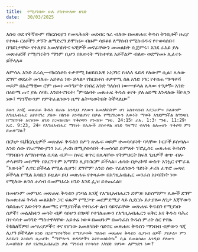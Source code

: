 ```yaml
---
title:  የሚያነበው ሁሉ ያስተውለው ዘንድ
date:   30/03/2025
---
```


እስቲ ወደ የትኛውም የክርስቲያን የመጻሕፍት መደብር ጎራ ብለው በመጽሐፍ ቅዱስ ትንቢቶች ዙሪያ የተጻፉ ርዕሶችን ቃኘት ለማድረግ ይሞክሩ። ብዙም ሳይቆዩ ለማሰብ የሚከብዱና የተወሳሰቡ፣ በዓይነታቸው የተለያዩ አመለካከትና ፍቺዎች መኖራቸውን መመልከት ሲጀምሩ፣ እንደ ራእይ ያሉ መጽሐፎች የሚናገሩትን ማንም ቢሆን በእውነት ማስተዋል አይችልም ብለው ወደማመኑ ሊፈተኑ ይችላሉ።

ለምሳሌ አንድ ደራሲ—የክርስቶስ ተቃዋሚ ከዘይቤአዊ አነጋገር የዘለለ ፋይዳ የለውም ሲል፣ ሌላው ደግሞ ወደፊት መገለጡ አይቀሬ ነው ይላል። የክርስቶስ ተቃዋሚ ስለ አንድ ነገር የተሰጠ ማጣቀሻ ወይም በአረማዊው ሮም ዘመነ መንግሥት የነበረ አንድ ግለሰብ ነው—ይላል ሌላው ተንታኝ። አንድ በዕድሜ ጠና ያሉ ሰባኪ እንደተናገሩት፡ “ምናልባት መጽሐፍ ቅዱስ ቆየት ያለ ዕድሜ እንዳለው ቫዮሊን ነው፤ ማንኛውንም የምትፈልገውን ዜማ ልትጫወትበት ትችላለህ።”

`ይሁን እንጂ መጽሐፍ ቅዱስ በራሱ እንዲህ ያለውን አመለካከትም ሆነ አስተሳሰብ አያጋራም። ይልቁንም እግዚአብሔር እየተናገረ ያለው በከንቱ እንዳልሆነና በቃሉ የሚናገረውን እውነት ማወቅ እንደምንችል ከግንዛቤ በማስገባት እናነበው ዘንድ ይጋብዘናል። ጥቅሶቹን ያንብቡ፡ ማቴ. 24:15፣ ራእ. 1:3፣ ማቴ. 11:29፣ ኤር. 9:23, 24። የእግዚአብሔር ማንነት በሌሎች ይስተዋል ዘንድ ዓላማና ፍላጎቱ ስለመሆኑ ጥቅሶቹ ምን ይጠቁማሉ?`


በርካታ ዩኒቨርሲቲዎች መጽሐፍ ቅዱስን በሥነ ጽሑፍ ወይም ተመሳሳይነት ባላቸው ኮርሶች ይሰጣሉ። አንድ ሰው የአረማውያንን አፈ ታሪክ በሚያወሳበት ተመሳሳይ ድምጸት ፕሮፌሰሩ መጽሐፍ ቅዱስን ማንበቡን ለማስተዋል ሲባል ብቻ— ስፍር ቁጥር በሌላቸው የትምህርት ክፍለ ጊዜዎች ቁጭ ብሎ ቃላቶቹን መስማት በእርግጥም አማኙን ሊያስገርም ይችላል። ሐሳቡ በታሪኮቹ ውስጥ አንኳር የሞራል “እውነት” ሊኖር ይችላል የሚል ሲሆን፣ ደግሞም አንድ ሰው የፈለገውን ዓይነት ታሪክ ፈጥሮ መጻፍ ይችላል የሚል እሳቤን ይዟል። ይህ መጽሐፍ የተጻፈው በእግዚአብሔር መንፈስ አነሳሽነት ነው የሚለው ጽንሰ ሐሳብ በመምህራኑ ዘንድ እንደ ፌዝ ይቆጠራል።

በመሆኑም መምህሩ መጽሐፍ ቅዱስን ያነባል እንጂ የእግዚአብሔርን ድምጽ አይሰማም። ሌሎች ደግሞ ከመጽሐፍ ቅዱስ መልእክት ጋር ፍጹም የሚጋጭ መደምደሚያ ላይ ሲደርሱ ይታያሉ። ለጌታ እጃቸውን ሳይሰጡና እውነትን ለመማር የሚያስችል የተከፈተ ልብ ሳይኖራቸው መጽሐፍ ቅዱስን የሚያነቡ ሰዎች፣ መልእክቱን መሳት ብቻ ሳይሆን በገጾቹ የተገለጠውን የእግዚአብሔርን ፍቅር እና ቅዱስ ባሕሪ በተሳሳተ መንገድ ማስተዋላቸው አይቀሬ ነው። በመሆኑም በመንፈስ ቅዱስ ምሪት ስር የዋሉ ትክክለኛዎቹ መሣሪያዎችና ቀና የሆነው አመለካከት ሳይኖር መጽሐፍ ቅዱስን ማንበብ ብቻውን ጎጂ ሊሆን ይችላል። `አንድ በኃይማኖተኝነቱ የማይታወቅ ግለሰብ መጽሐፍ ቅዱስን ሲያነብ ሰዎች ያዩታል። ምን እያደረገ እንደሆነ ሲጠየቅ፡ “ማምለጫ ቀዳዳዎችን እየተመለከትኩ” ሲል ይመልሳል። እንዲህ ያለውን አመለካከት ይዞ የእግዚአብሔርን ቃል ማንበብ የተሳሳተ አካሄድ የሆነው ለምንድን ነው?`